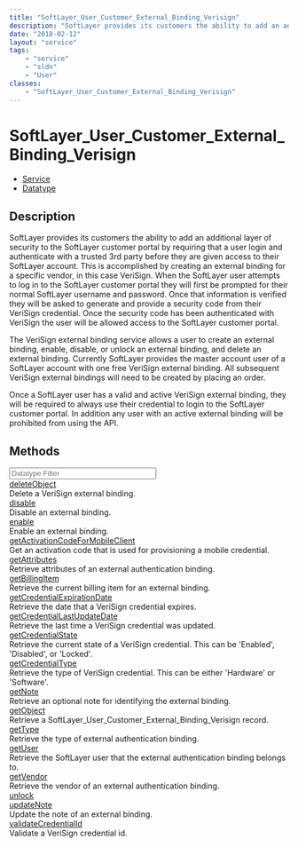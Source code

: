 ```yaml
---
title: "SoftLayer_User_Customer_External_Binding_Verisign"
description: "SoftLayer provides its customers the ability to add an additional layer of security to the SoftLayer customer portal by... "
date: "2018-02-12"
layout: "service"
tags:
    - "service"
    - "sldn"
    - "User"
classes:
    - "SoftLayer_User_Customer_External_Binding_Verisign"
---
```

# SoftLayer_User_Customer_External_Binding_Verisign
<div id='service-datatype'>
    <ul id='sldn-reference-tabs'>
    <li id='service'> <a href='/reference/services/SoftLayer_User_Customer_External_Binding_Verisign' >Service</a></li>    <li id='datatype'> <a href='/reference/datatypes/SoftLayer_User_Customer_External_Binding_Verisign' >Datatype</a></li>
    </ul>
</div>

## Description
SoftLayer provides its customers the ability to add an additional layer of security to the SoftLayer customer portal by requiring that a user login and authenticate with a trusted 3rd party before they are given access to their SoftLayer account.  This is accomplished by creating an external binding for a specific vendor, in this case VeriSign.  When the SoftLayer user attempts to log in to the SoftLayer customer portal they will first be prompted for their normal SoftLayer username and password.  Once that information is verified they will be asked to generate and provide a security code from their VeriSign credential. Once the security code has been authenticated with VeriSign the user will be allowed access to the SoftLayer customer portal. 

The VeriSign external binding service allows a user to create an external binding, enable, disable, or unlock an external binding, and delete an external binding. Currently SoftLayer provides the master account user of a SoftLayer account with one free VeriSign external binding. All subsequent VeriSign external bindings will need to be created by placing an order. 

Once a SoftLayer user has a valid and active VeriSign external binding, they will be required to always use their credential to login to the SoftLayer customer portal.  In addition any user with an active external binding will be prohibited from using the API. 



        
<div id="properties" class="content">
    <h2>Methods</h2>
    <div class="view-filters">
        <div class="clearfix">
            <div class="search-input-box">
                <input placeholder="Datatype Filter" onkeyup="titleSearch(inputId='edit-combine', divId='method-div', elementClass='method-row')" 
                    type="text" id="edit-combine" value="" size="30" maxlength="128" class="form-text">
            </div>
        </div>
    </div>
    <div id="method-div">
            <div class="method-row">
                        <span class='view-field-title'><a href='/reference/services/SoftLayer_User_Customer_External_Binding_Verisign/deleteObject'> deleteObject</a> </span>
            <div class='views-field-body'>Delete a VeriSign external binding.</div>
        </div>
            <div class="method-row">
                        <span class='view-field-title'><a href='/reference/services/SoftLayer_User_Customer_External_Binding_Verisign/disable'> disable</a> </span>
            <div class='views-field-body'>Disable an external binding.</div>
        </div>
            <div class="method-row">
                        <span class='view-field-title'><a href='/reference/services/SoftLayer_User_Customer_External_Binding_Verisign/enable'> enable</a> </span>
            <div class='views-field-body'>Enable an external binding.</div>
        </div>
            <div class="method-row">
                        <span class='view-field-title'><a href='/reference/services/SoftLayer_User_Customer_External_Binding_Verisign/getActivationCodeForMobileClient'> getActivationCodeForMobileClient</a> </span>
            <div class='views-field-body'>Get an activation code that is used for provisioning a mobile credential.</div>
        </div>
            <div class="method-row">
                        <span class='view-field-title'><a href='/reference/services/SoftLayer_User_Customer_External_Binding_Verisign/getAttributes'> getAttributes</a> </span>
            <div class='views-field-body'>Retrieve attributes of an external authentication binding.</div>
        </div>
            <div class="method-row">
                        <span class='view-field-title'><a href='/reference/services/SoftLayer_User_Customer_External_Binding_Verisign/getBillingItem'> getBillingItem</a> </span>
            <div class='views-field-body'>Retrieve the current billing item for an external binding.</div>
        </div>
            <div class="method-row">
                        <span class='view-field-title'><a href='/reference/services/SoftLayer_User_Customer_External_Binding_Verisign/getCredentialExpirationDate'> getCredentialExpirationDate</a> </span>
            <div class='views-field-body'>Retrieve the date that a VeriSign credential expires.</div>
        </div>
            <div class="method-row">
                        <span class='view-field-title'><a href='/reference/services/SoftLayer_User_Customer_External_Binding_Verisign/getCredentialLastUpdateDate'> getCredentialLastUpdateDate</a> </span>
            <div class='views-field-body'>Retrieve the last time a VeriSign credential was updated.</div>
        </div>
            <div class="method-row">
                        <span class='view-field-title'><a href='/reference/services/SoftLayer_User_Customer_External_Binding_Verisign/getCredentialState'> getCredentialState</a> </span>
            <div class='views-field-body'>Retrieve the current state of a VeriSign credential. This can be 'Enabled', 'Disabled', or 'Locked'.</div>
        </div>
            <div class="method-row">
                        <span class='view-field-title'><a href='/reference/services/SoftLayer_User_Customer_External_Binding_Verisign/getCredentialType'> getCredentialType</a> </span>
            <div class='views-field-body'>Retrieve the type of VeriSign credential. This can be either 'Hardware' or 'Software'.</div>
        </div>
            <div class="method-row">
                        <span class='view-field-title'><a href='/reference/services/SoftLayer_User_Customer_External_Binding_Verisign/getNote'> getNote</a> </span>
            <div class='views-field-body'>Retrieve an optional note for identifying the external binding.</div>
        </div>
            <div class="method-row">
                        <span class='view-field-title'><a href='/reference/services/SoftLayer_User_Customer_External_Binding_Verisign/getObject'> getObject</a> </span>
            <div class='views-field-body'>Retrieve a SoftLayer_User_Customer_External_Binding_Verisign record.</div>
        </div>
            <div class="method-row">
                        <span class='view-field-title'><a href='/reference/services/SoftLayer_User_Customer_External_Binding_Verisign/getType'> getType</a> </span>
            <div class='views-field-body'>Retrieve the type of external authentication binding.</div>
        </div>
            <div class="method-row">
                        <span class='view-field-title'><a href='/reference/services/SoftLayer_User_Customer_External_Binding_Verisign/getUser'> getUser</a> </span>
            <div class='views-field-body'>Retrieve the SoftLayer user that the external authentication binding belongs to.</div>
        </div>
            <div class="method-row">
                        <span class='view-field-title'><a href='/reference/services/SoftLayer_User_Customer_External_Binding_Verisign/getVendor'> getVendor</a> </span>
            <div class='views-field-body'>Retrieve the vendor of an external authentication binding.</div>
        </div>
            <div class="method-row">
                        <span class='view-field-title'><a href='/reference/services/SoftLayer_User_Customer_External_Binding_Verisign/unlock'> unlock</a> </span>
            <div class='views-field-body'></div>
        </div>
            <div class="method-row">
                        <span class='view-field-title'><a href='/reference/services/SoftLayer_User_Customer_External_Binding_Verisign/updateNote'> updateNote</a> </span>
            <div class='views-field-body'>Update the note of an external binding.</div>
        </div>
            <div class="method-row">
                        <span class='view-field-title'><a href='/reference/services/SoftLayer_User_Customer_External_Binding_Verisign/validateCredentialId'> validateCredentialId</a> </span>
            <div class='views-field-body'>Validate a VeriSign credential id.</div>
        </div>
        </div>
</div>

